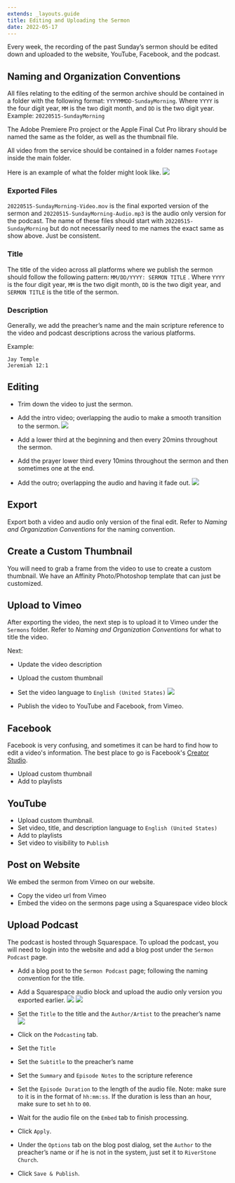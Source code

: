 ```yaml
---
extends: _layouts.guide
title: Editing and Uploading the Sermon
date: 2022-05-17
---
```


Every week, the recording of the past Sunday’s sermon should be edited down and uploaded to the website, YouTube, Facebook, and the podcast.

## Naming and Organization Conventions
All files relating to the editing of the sermon archive should be contained in a folder with the following format: `YYYYMMDD-SundayMorning`. Where `YYYY` is the four digit year, `MM` is the two digit month, and `DD` is the two digit year. Example: `20220515-SundayMorning`

The Adobe Premiere Pro project or the Apple Final Cut Pro library should be named the same as the folder, as well as the thumbnail file.

All video from the service should be contained in a folder names `Footage` inside the main folder.

Here is an example of what the folder might look like.
![](/assets/images/editing-and-uploading-the-sermon/folder-structure.png)

### Exported Files
`20220515-SundayMorning-Video.mov` is the final exported version of the sermon and `20220515-SundayMorning-Audio.mp3` is the audio only version for the podcast. The name of these files should start with `20220515-SundayMorning` but do not necessarily need to me names the exact same as show above. Just be consistent.

### Title
The title of the video across all platforms where we publish the sermon should follow the following pattern: `MM/DD/YYYY: SERMON TITLE` . Where `YYYY` is the four digit year, `MM` is the two digit month, `DD` is the two digit year, and `SERMON TITLE` is the title of the sermon.

### Description
Generally, we add the preacher’s name and the main scripture reference to the video and podcast descriptions across the various platforms.

Example:
```
Jay Temple
Jeremiah 12:1
```

## Editing
* Trim down the video to just the sermon.
* Add the intro video; overlapping the audio to make a smooth transition to the sermon.
![](/assets/images/editing-and-uploading-the-sermon/final-cut-pro-timeline-intro.png)

* Add a lower third at the beginning and then every 20mins throughout the sermon.
* Add the prayer lower third every 10mins throughout the sermon and then sometimes one at the end.
* Add the outro; overlapping the audio and having it fade out.
![](/assets/images/editing-and-uploading-the-sermon/final-cut-pro-timeline-outro.png)

## Export
Export both a video and audio only version of the final edit. Refer to *Naming and Organization Conventions* for the naming convention.

## Create a Custom Thumbnail
You will need to grab a frame from the video to use to create a custom thumbnail. We have an Affinity Photo/Photoshop template that can just be customized.

## Upload to Vimeo
After exporting the video, the next step is to upload it to Vimeo under the `Sermons` folder. Refer to *Naming and Organization Conventions* for what to title the video.

Next:
- Update the video description
- Upload the custom thumbnail
- Set the video language to `English (United States)`
![](/assets/images/editing-and-uploading-the-sermon/vimeo-setting-language.gif)

- Publish the video to YouTube and Facebook, from Vimeo.

## Facebook
Facebook is very confusing, and sometimes it can be hard to find how to edit a video's information. The best place to go is Facebook's [Creator Studio](https://business.facebook.com/creatorstudio/).

- Upload custom thumbnail
- Add to playlists

## YouTube
- Upload custom thumbnail.
- Set video, title, and description language to  `English (United States)`
- Add to playlists
- Set video to visibility to `Publish`

## Post on Website
We embed the sermon from Vimeo on our website.
- Copy the video url from Vimeo
- Embed the video on the sermons page using a Squarespace video block

## Upload Podcast
The podcast is hosted through Squarespace. To upload the podcast, you will need to login into the website and add a blog post under the `Sermon Podcast` page.

- Add a blog post to the `Sermon Podcast` page; following the naming convention for the title.
- Add a Squarespace audio block and upload the audio only version you exported earlier.
![](/assets/images/editing-and-uploading-the-sermon/squarespace-audio-block.png)
![](/assets/images/editing-and-uploading-the-sermon/squarespace-uploading-audio-file.png)

- Set the `Title` to the title and the `Author/Artist`  to the preacher’s name
![](/assets/images/editing-and-uploading-the-sermon/squarespace-audio-file-uploaded.png)

- Click on the `Podcasting` tab.
- Set the `Title`
- Set the `Subtitle` to the preacher’s name
- Set the `Summary` and `Episode Notes` to the scripture reference
- Set the `Episode Duration` to the length of the audio file. Note: make sure to it is in the format of `hh:mm:ss`. If the duration is less than an hour, make sure to set `hh` to `00`.
- Wait for the audio file on the `Embed` tab to finish processing.
- Click `Apply`.

- Under the `Options` tab on the blog post dialog, set the `Author` to the preacher’s name or if he is not in the system, just set it to `RiverStone Church`.
- Click `Save & Publish`.